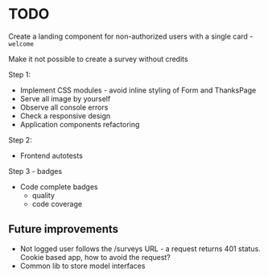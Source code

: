 # TODO

Create a landing component for non-authorized users with a single card - `welcome`

Make it not possible to create a survey without credits


Step 1:
* Implement CSS modules - avoid inline styling of Form and ThanksPage
* Serve all image by yourself
* Observe all console errors
* Check a responsive design
* Application components refactoring

Step 2:
* Frontend autotests

Step 3 - badges
* Code complete badges
    * quality
    * code coverage


## Future improvements
* Not logged user follows the /surveys URL - a request returns 401 status. Cookie based app, how to avoid the request?
* Common lib to store model interfaces
